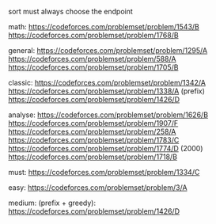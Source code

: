 sort
must
always choose the endpoint

math:
https://codeforces.com/problemset/problem/1543/B
https://codeforces.com/problemset/problem/1768/B

general:
https://codeforces.com/problemset/problem/1295/A
https://codeforces.com/problemset/problem/588/A
https://codeforces.com/problemset/problem/1705/B

classic:
https://codeforces.com/problemset/problem/1342/A
https://codeforces.com/problemset/problem/1338/A
(prefix)
https://codeforces.com/problemset/problem/1426/D

analyse:
https://codeforces.com/problemset/problem/1626/B
https://codeforces.com/problemset/problem/1907/F
https://codeforces.com/problemset/problem/258/A
https://codeforces.com/problemset/problem/1783/C
https://codeforces.com/problemset/problem/1774/D
(2000)
https://codeforces.com/problemset/problem/1718/B

must:
https://codeforces.com/problemset/problem/1334/C

easy:
https://codeforces.com/problemset/problem/3/A

medium:
(prefix + greedy): https://codeforces.com/problemset/problem/1426/D